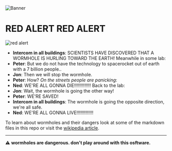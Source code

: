 <img alt="Banner" src="docs/images/banner.jpg"/>

# **RED ALERT RED ALERT**
<img alt="red alert" src="https://encrypted-tbn0.gstatic.com/images?q=tbn:ANd9GcRPghrVLU1Bm58HzyJkKuSXzihbStbmAy7lVg&s" />

- **Intercom in all buildings**: SCIENTISTS HAVE DISCOVERED THAT A WORMHOLE IS HURLING TOWARD THE EARTH!
Meanwhile in some lab:
- **Peter**: But we do not have the technology to spacerocket out of earth with a 7 billion people..
- **Jon**: Then we will stop the wormhole.
- **Peter**: How?
*On the streets people are panicking*:
- **Ned**: WE'RE ALL GONNA DIE!!!!!!!!!!!!!
Back to the lab:
- **Jon**: Wait, the wormhole is going the other way!
- **Peter**: WE'RE SAVED!
- **Intercom in all buildings**: The wormhole is going the opposite direction, we're all safe.
- **Ned**: WE'RE ALL GONNA LIVE!!!!!!!!!!!!!

To learn about wormholes and their dangers look at some of the markdown files in this repo or visit the [wikipedia article](https://en.wikipedia.org/wiki/Wormhole).

----

⚠ **wormholes are dangerous. don't play around with this osftware.**

